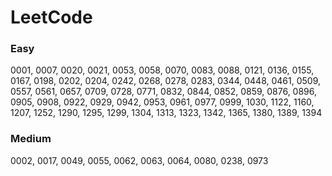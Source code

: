 # LeetCode
### Easy
0001, 0007, 0020, 0021, 0053, 0058, 0070, 0083, 0088, 0121, 0136, 0155, 0167, 0198, 0202, 0204, 0242, 0268, 0278, 0283, 0344, 0448, 0461, 0509, 0557, 0561, 0657, 0709, 0728, 0771, 0832, 0844, 0852, 0859, 0876, 0896, 0905, 0908, 0922, 0929, 0942, 0953, 0961, 0977, 0999, 1030, 1122, 1160, 1207, 1252, 1290, 1295, 1299, 1304, 1313, 1323, 1342, 1365, 1380, 1389, 1394
### Medium
0002, 0017, 0049, 0055, 0062, 0063, 0064, 0080, 0238, 0973
